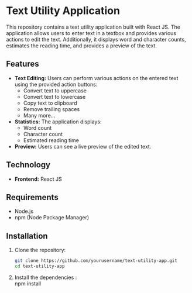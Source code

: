 # Text Utility Application

This repository contains a text utility application built with React JS. The application allows users to enter text in a textbox and provides various actions to edit the text. Additionally, it displays word and character counts, estimates the reading time, and provides a preview of the text.

## Features

- **Text Editing:** Users can perform various actions on the entered text using the provided action buttons:
  - Convert text to uppercase
  - Convert text to lowercase
  - Copy text to clipboard
  - Remove trailing spaces
  - Many more...
- **Statistics:** The application displays:
  - Word count
  - Character count
  - Estimated reading time
- **Preview:** Users can see a live preview of the edited text.

## Technology

- **Frontend:** React JS

## Requirements

- Node.js
- npm (Node Package Manager)

## Installation

1. Clone the repository:
   ```bash
   git clone https://github.com/yourusername/text-utility-app.git
   cd text-utility-app

2. Install the dependencies :
   <br>npm install


